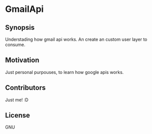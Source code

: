 # GmailApi

## Synopsis

Understading how gmail api works. An create an custom user layer to consume.

## Motivation

Just personal purpouses, to learn how google apis works.

## Contributors

Just me! :D

## License

GNU
